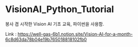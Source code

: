 # VisionAI_Python_Tutorial

봉사 겸 시작한 Vision AI 기초 교육, 파이썬을 사용함.

Link : https://well-gas-6b1.notion.site/Vision-AI-for-a-month-6c8d63da78b04e19b765018818102fb0
